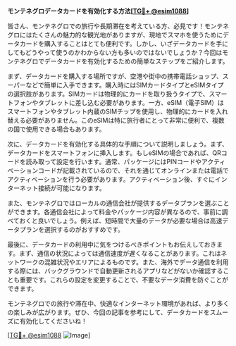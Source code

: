 **モンテネグロデータカードを有効化する方法[[TG💪+ @esim1088](https://t.me/s/esim1088)]**

皆さん、モンテネグロでの旅行や長期滞在を考えている方、必見です！モンテネグロにはたくさんの魅力的な観光地がありますが、現地でスマホを使うためにデータカードを購入することはとても便利です。しかし、いざデータカードを手にしてもどうやって使うのかわからない方も多いのではないでしょうか？今回はモンテネグロでデータカードを有効化するための簡単なステップをご紹介します。

まず、データカードを購入する場所ですが、空港や街中の携帯電話ショップ、スーパーなどで簡単に入手できます。購入時にはSIMカードタイプとeSIMタイプの選択肢があります。SIMカードは物理的にカードを取り扱うタイプで、スマートフォンやタブレットに差し込む必要があります。一方、eSIM（電子SIM）はスマートフォンやタブレット内蔵のSIMチップを使用し、物理的にカードを入れ替える必要がありません。このeSIMは特に旅行者にとって非常に便利で、複数の国で使用できる場合もあります。

次に、データカードを有効化する具体的な手順について説明しましょう。まず、データカードをスマートフォンに挿入します。もしeSIMの場合であれば、QRコードを読み取って設定を行います。通常、パッケージにはPINコードやアクティベーションコードが記載されているので、それを通じてオンラインまたは電話でアクティベーションを行う必要があります。アクティベーション後、すぐにインターネット接続が可能になります。

また、モンテネグロではローカルの通信会社が提供するデータプランを選ぶことができます。各通信会社によって料金やパッケージ内容が異なるので、事前に調べておくと良いでしょう。例えば、短時間で大量のデータが必要な場合は高速データプランを選択するのがおすすめです。

最後に、データカードの利用中に気をつけるべきポイントもお伝えしておきます。まず、通信の状況によっては通信速度が遅くなることがあります。これはネットワークの混雑状況やエリアによるものです。また、海外でデータ通信を利用する際には、バックグラウンドで自動更新されるアプリなどがないか確認することも重要です。これらの設定を変更することで、不要なデータ消費を防ぐことができます。

モンテネグロでの旅行や滞在中、快適なインターネット環境があれば、より多くの楽しみが広がります。ぜひ、今回の記事を参考にして、データカードをスムーズに有効化してくださいね！

[[TG💪+ @esim1088](https://t.me/s/esim1088) ![Image](https://i.postimg.cc/Y0z9fWf4/image.png)]
